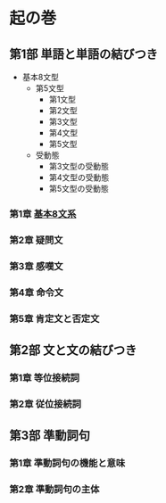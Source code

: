 # 起の巻
## 第1部 単語と単語の結びつき
- 基本8文型
  - 第5文型
    - 第1文型
    - 第2文型
    - 第3文型
    - 第4文型
    - 第5文型
  - 受動態
    - 第3文型の受動態
    - 第4文型の受動態
    - 第5文型の受動態
### 第1章 [基本8文系](01/)
### 第2章 疑問文
### 第3章 感嘆文
### 第4章 命令文
### 第5章 肯定文と否定文

##  第2部 文と文の結びつき
### 第1章 等位接続詞
### 第2章 従位接続詞

## 第3部 準動詞句
### 第1章 準動詞句の機能と意味
### 第2章 準動詞句の主体
